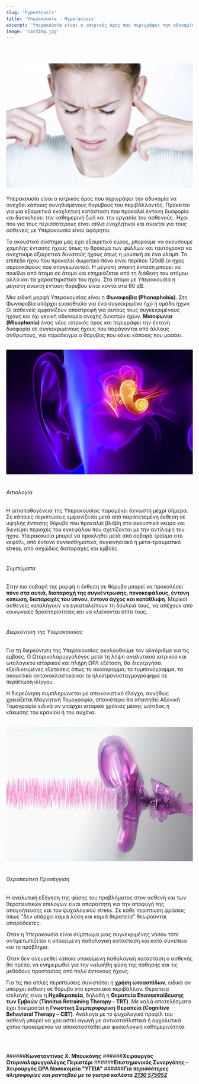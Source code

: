 ```yaml
---
slug: 'hyperacusis'
title: 'Υπερακουσία - Hyperacusis'
excerpt: 'Υπερακουσία είναι ο ιατρικός όρος που περιγράφει την αδυναμία να ανεχθεί κάποιος συνηθισμένους θορύβους του περιβάλλοντός. Πρόκειται για μια εξαιρετικά ενοχλητική κατάσταση  που προκαλεί έντονη δυσφορία και δυσκολεύει την καθημερινή ζωή και την εργασία του ασθενούς.'
image: 'cardImg.jpg'
---
```

<br/>
<br/>

![alt text](cardImg.jpg)
<br/>
<br/>
Υπερακουσία είναι ο ιατρικός όρος που περιγράφει την αδυναμία να ανεχθεί κάποιος συνηθισμένους θορύβους του περιβάλλοντός. Πρόκειται για μια εξαιρετικά ενοχλητική κατάσταση  που προκαλεί έντονη δυσφορία και δυσκολεύει την καθημερινή ζωή και την εργασία του ασθενούς. Ήχοι που για τους περισσότερους είναι απλά ενοχλητικοί και ανεκτοί για τους ασθενείς με Υπερακουσία είναι αφόρητοι. 
 
Το ακουστικό σύστημα μας έχει εξαιρετικό εύρος, μπορούμε να ακούσουμε χαμηλής έντασης ήχους όπως το θρόισμα των φύλλων και ταυτόχρονα να ανεχτούμε εξαιρετικά δυνατούς ήχους όπως η μουσική σε ένα κλαμπ. Το επίπεδο ήχου που προκαλεί σωματικό πόνο είναι περίπου 120dB (ο ήχος αεροσκάφους που απογειώνεται). Η μέγιστη ανεκτή ένταση μπορεί να ποικίλει από άτομο σε άτομο και επηρεάζεται από τη διάθεση του ατόμου αλλά και τα χαρακτηριστικά του ήχου. Στα άτομα με Υπερακουσία η μέγιστη ανεκτή ένταση θορύβου είναι κοντά στα 60 dB. 
 
Μια ειδική μορφή Υπερακουσίας είναι η **Φωνοφοβία (Phonophobia)**. Στη Φωνοφοβία υπάρχει ευαισθησία για ένα συγκεκριμένο ήχο ή ομάδα ήχων. Οι ασθενείς εμφανίζουν αποστροφή για αυτούς τους συγκεκριμένους ήχους και όχι γενική αδυναμία ανοχής δυνατών ήχων. **Μισοφωνία (Misophonia)** ένας νέος ιατρικός όρος και περιγράφει την έντονη δυσφορία σε συγκεκριμένους ήχους που παράγονται από άλλους ανθρώπους, για παράδειγμα ο θόρυβος που κάνει κάποιος που μασάει.
<br/>
<br/>

![alt text](h2.jpg)
<br/>
<br/>
###### Αιτιολογία

Η αιτιοπαθογένεια της Υπερακουσίας παραμένει άγνωστη μέχρι σήμερα. Σε κάποιες περιπτώσεις εμφανίζεται μετά από παρατεταμένη έκθεση σε υψηλής έντασης θόρυβο που προκαλεί βλάβη στα ακουστικά νεύρα και διεγείρει περιοχές του εγκεφάλου που σχετίζονται με την αντίληψη του ήχου. Υπερακουσία μπορεί να προκληθεί μετά από σοβαρό τραύμα στο κεφάλι, από έντονο συναισθηματικό, συγκινησιακό ή μετα-τραυματικό stress, από αγχώδεις διαταραχές και εμβοές.
<br/>
<br/>

###### Συμπώματα

Στην πιο σοβαρή της μορφή η έκθεση σε θόρυβο μπορεί να προκαλέσει **πόνο στα αυτιά, διαταραχή της συγκέντρωσης, πονοκεφάλους, έντονη κόπωση, διαταραχές του ύπνου, έντονο άγχος και κατάθλιψη**. Μερικοί ασθενείς καταλήγουν να εγκαταλείπουν τη δουλειά τους, να απέχουν από κοινωνικές δραστηρίοτητες και να κλείνονται σπίτι τους.
<br/>
<br/>

###### Διερεύνηση της Υπερακουσίας

Για τη διερεύνηση της Υπερακουσίας ακολουθούμε τον αλγόριθμο για τις εμβοές. Ο Ωτορινολαρυγγολόγος μετά τη λήψη αναλυτικού ιατρικού και ωτολογικού ιστορικού και πλήρη ΩΡΛ εξέταση, θα διενεργήσει εξειδικευμένες εξετάσεις όπως το ακοόγραμμα, το τυμπανόγραμμα, τα ακουστικά αντανακλαστικά και το ηλεκτρονυσταγμογράφημα σε περίπτωση ιλίγγου.

Η διερεύνηση συμπληρώνεται με απεικονιστικό έλεγχο, συνήθως χρειάζεται Μαγνητική Τομογραφία, σπανιότερα θα απαιτηθεί  Αξονική Τομογραφία ειδικά αν υπάρχει ιστορικό χρόνιας μέσης ωτίτιδας ή κάκωσης του κρανίου ή του αυχένα.
<br/>
<br/>

![alt text](h3.jpg)
<br/>
<br/>
###### Θεραπευτική Προσέγγιση

Η αναλυτική εξήγηση της φύσης του προβλήματος στον ασθενή και των θεραπευτικών επιλογών είναι απαραίτητη για την αποφυγή της απογοήτευσης και του ψυχολογικού stress. Σε κάθε περίπτωση φράσεις όπως "δεν υπάρχει καμιά λύση και καμιά θεραπεία" θεωρούνται απαράδεκτες. 
 
Όταν η Υπερακουσία είναι σύμπτωμα μιας συγκεκριμένης νόσου τότε αντιμετωπίζεται η υποκείμενη παθολογική κατάσταση και κατά συνέπεια και το πρόβλημα. 
 
Όταν δεν ανευρεθεί κάποια υποκείμενη παθολογική κατάσταση ο ασθενής θα πρέπει να ενημερωθεί για την καλοήθη φύση της πάθησης και τις μεθόδους προστασίας από πολύ έντονους ήχους.
 
Για τις πιο απλές περιπτώσεις συνιστάται η **χρήση ωτοασπίδων**, ειδικά αν υπάρχει έκθεση σε θόρυβο στο εργασιακό περιβάλλον. 
Θεραπεία επιλογής είναι η **Ηχοθεραπεία**, δηλαδή η **Θεραπεία Επανεκπαίδευσης των Εμβοών (Tinnitus Retraining Therapy - TRT)**. 
Με καλά αποτελέσματα έχει δοκιμαστεί η **Γνωστική Συμπεριφορική Θεραπεία (Cognitive Behavioral Therapy – CBT)**.
Ανάλογα με το ψυχολογικό προφίλ του ασθενή μπορεί να χρειαστεί αγωγή με αντικαταθλιπτικά ή αγχολυτικά χάπια προκειμένου να αποκατασταθεί μια φυσιολογική καθημερινότητα.

<br/>
<br/>

######**Κωνσταντίνος Χ. Μπουκόνης**
######**Χειρουργός Ωτορινολαρυγγολόγος Περιστέρι**
######**Επιστημονικός Συνεργάτης – Χειρουργός ΩΡΛ  Νοσοκομείο "ΥΓΕΙΑ"**
######***Για περισσότερες πληροφορίες και ραντεβού με το γιατρό καλέστε [2130 575052](tel:2130575052 "2130 575052")***